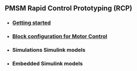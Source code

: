  ## PMSM Rapid Control Prototyping (RCP)





- ### [Getting started](/GettingStarted)

  ### 

- ### [Block configuration for Motor Control](/BlockconfigurationforMotorControl/BlockconfigurationforMotorControl.md) 

- ### Simulations Simulink models

- ### Embedded Simulink models

